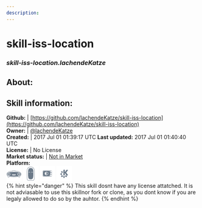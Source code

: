 ```yaml
---  
description:   
---  
```

# skill-iss-location  
### _skill-iss-location.lachendeKatze_  
## About:  


## Skill information:  
**Github:** | [https://github.com/lachendeKatze/skill-iss-location](https://github.com/lachendeKatze/skill-iss-location)  
**Owner:** | [@lachendeKatze](https://github.com/lachendeKatze)  
**Created:** | 2017 Jul 01 01:39:17 UTC  **Last updated:** 2017 Jul 01 01:40:40 UTC  
**License:** | No License  
**Market status:** | [Not in Market](https://market.mycroft.ai/skill/)  
**Platform:**  
 ![](../.gitbook/assets/mark-1-icon.png)  ![](../.gitbook/assets/mark-2-icon.png)  ![](../.gitbook/assets/picroft-icon.png)  ![](../.gitbook/assets/kde.png)   
{% hint style="danger" %}
This skill dosnt have any license attatched. It is not adviasable to use this skillnor fork or clone, as you dont know if you are legaly allowed to do so by the auhtor.
{% endhint %}
